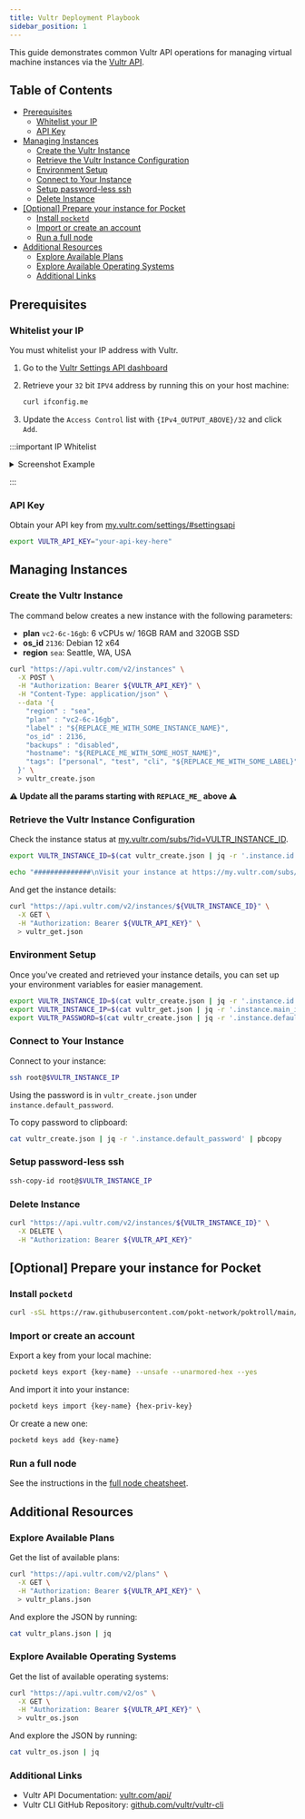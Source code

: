 ```yaml
---
title: Vultr Deployment Playbook
sidebar_position: 1
---
```


This guide demonstrates common Vultr API operations for managing virtual machine instances via the [Vultr API](https://www.vultr.com/api).

## Table of Contents <!-- omit in toc -->

- [Prerequisites](#prerequisites)
  - [Whitelist your IP](#whitelist-your-ip)
  - [API Key](#api-key)
- [Managing Instances](#managing-instances)
  - [Create the Vultr Instance](#create-the-vultr-instance)
  - [Retrieve the Vultr Instance Configuration](#retrieve-the-vultr-instance-configuration)
  - [Environment Setup](#environment-setup)
  - [Connect to Your Instance](#connect-to-your-instance)
  - [Setup password-less ssh](#setup-password-less-ssh)
  - [Delete Instance](#delete-instance)
- [\[Optional\] Prepare your instance for Pocket](#optional-prepare-your-instance-for-pocket)
  - [Install `pocketd`](#install-pocketd)
  - [Import or create an account](#import-or-create-an-account)
  - [Run a full node](#run-a-full-node)
- [Additional Resources](#additional-resources)
  - [Explore Available Plans](#explore-available-plans)
  - [Explore Available Operating Systems](#explore-available-operating-systems)
  - [Additional Links](#additional-links)

## Prerequisites

### Whitelist your IP

You must whitelist your IP address with Vultr.

1. Go to the [Vultr Settings API dashboard](https://my.vultr.com/settings/#settingsapi)
2. Retrieve your `32` bit `IPV4` address by running this on your host machine:

   ```bash
   curl ifconfig.me
   ```

3. Update the `Access Control` list with `{IPv4_OUTPUT_ABOVE}/32` and click `Add`.

:::important IP Whitelist

<details>
  <summary>Screenshot Example</summary>

![Image](https://github.com/user-attachments/assets/d7b93a18-7423-43f8-adfb-bdb3bf8239ac)

</details>

:::

### API Key

Obtain your API key from [my.vultr.com/settings/#settingsapi](https://my.vultr.com/settings/#settingsapi)

```bash
export VULTR_API_KEY="your-api-key-here"
```

## Managing Instances

### Create the Vultr Instance

The command below creates a new instance with the following parameters:

- **plan** `vc2-6c-16gb`: 6 vCPUs w/ 16GB RAM and 320GB SSD
- **os_id** `2136`: Debian 12 x64
- **region** `sea`: Seattle, WA, USA

```bash
curl "https://api.vultr.com/v2/instances" \
  -X POST \
  -H "Authorization: Bearer ${VULTR_API_KEY}" \
  -H "Content-Type: application/json" \
  --data '{
    "region" : "sea",
    "plan" : "vc2-6c-16gb",
    "label" : "${REPLACE_ME_WITH_SOME_INSTANCE_NAME}",
    "os_id" : 2136,
    "backups" : "disabled",
    "hostname": "${REPLACE_ME_WITH_SOME_HOST_NAME}",
    "tags": ["personal", "test", "cli", "${REPLACE_ME_WITH_SOME_LABEL}"]
  }' \
  > vultr_create.json
```

**⚠️ Update all the params starting with `REPLACE_ME_` above ⚠️**

### Retrieve the Vultr Instance Configuration

Check the instance status at [my.vultr.com/subs/?id=VULTR_INSTANCE_ID](https://my.vultr.com/subs/?id=VULTR_INSTANCE_ID).

```bash
export VULTR_INSTANCE_ID=$(cat vultr_create.json | jq -r '.instance.id')

echo "##############\nVisit your instance at https://my.vultr.com/subs/?id=${VULTR_INSTANCE_ID} \n##############"
```

And get the instance details:

```bash
curl "https://api.vultr.com/v2/instances/${VULTR_INSTANCE_ID}" \
  -X GET \
  -H "Authorization: Bearer ${VULTR_API_KEY}" \
  > vultr_get.json
```

### Environment Setup

Once you've created and retrieved your instance details, you can set up your environment variables for easier management.

```bash
export VULTR_INSTANCE_ID=$(cat vultr_create.json | jq -r '.instance.id')
export VULTR_INSTANCE_IP=$(cat vultr_get.json | jq -r '.instance.main_ip')
export VULTR_PASSWORD=$(cat vultr_create.json | jq -r '.instance.default_password')
```

### Connect to Your Instance

Connect to your instance:

```bash
ssh root@$VULTR_INSTANCE_IP
```

Using the password is in `vultr_create.json` under `instance.default_password`.

To copy password to clipboard:

```bash
cat vultr_create.json | jq -r '.instance.default_password' | pbcopy
```

### Setup password-less ssh

```bash
ssh-copy-id root@$VULTR_INSTANCE_IP
```

### Delete Instance

```bash
curl "https://api.vultr.com/v2/instances/${VULTR_INSTANCE_ID}" \
  -X DELETE \
  -H "Authorization: Bearer ${VULTR_API_KEY}"
```

## [Optional] Prepare your instance for Pocket

### Install `pocketd`

```bash
curl -sSL https://raw.githubusercontent.com/pokt-network/poktroll/main/tools/scripts/pocketd-install.sh | bash -s -- --tag v0.1.12-dev1 --upgrade
```

### Import or create an account

Export a key from your local machine:

```bash
pocketd keys export {key-name} --unsafe --unarmored-hex --yes
```

And import it into your instance:

```bash
pocketd keys import {key-name} {hex-priv-key}
```

Or create a new one:

```bash
pocketd keys add {key-name}
```

### Run a full node

See the instructions in the [full node cheatsheet](../1_cheat_sheets/2_full_node_cheatsheet.md).

## Additional Resources

### Explore Available Plans

Get the list of available plans:

```bash
curl "https://api.vultr.com/v2/plans" \
  -X GET \
  -H "Authorization: Bearer ${VULTR_API_KEY}" \
  > vultr_plans.json
```

And explore the JSON by running:

```bash
cat vultr_plans.json | jq
```

### Explore Available Operating Systems

Get the list of available operating systems:

```bash
curl "https://api.vultr.com/v2/os" \
  -X GET \
  -H "Authorization: Bearer ${VULTR_API_KEY}" \
  > vultr_os.json
```

And explore the JSON by running:

```bash
cat vultr_os.json | jq
```

### Additional Links

- Vultr API Documentation: [vultr.com/api/](https://www.vultr.com/api)
- Vultr CLI GitHub Repository: [github.com/vultr/vultr-cli](https://github.com/vultr/vultr-cli)
